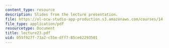 ```yaml
---
content_type: resource
description: Slides from the lecture presentation.
file: https://ol-ocw-studio-app-production.s3.amazonaws.com/courses/14-02-principles-of-macroeconomics-fall-2004/055f927f73a2c55edff785ce62293501_lecture23.pdf
file_type: application/pdf
resourcetype: Document
title: lecture23.pdf
uid: 055f927f-73a2-c55e-dff7-85ce62293501
---
```

